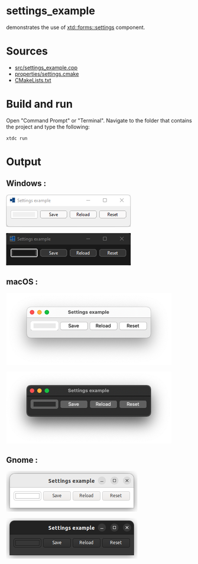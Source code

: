 # settings_example

demonstrates the use of [xtd::forms::settings](../../../../src/xtd.forms/include/xtd/forms/settings.h) component.

# Sources

* [src/settings_example.cpp](src/settings_example.cpp)
* [properties/settings.cmake](properties/settings.cmake)
* [CMakeLists.txt](CMakeLists.txt)


# Build and run

Open "Command Prompt" or "Terminal". Navigate to the folder that contains the project and type the following:

```shell
xtdc run
```

# Output

## Windows :

![Screenshot](../../../../docs/pictures/examples/settings_example_w.png)

![Screenshot](../../../../docs/pictures/examples/settings_example_wd.png)

## macOS :

![Screenshot](../../../../docs/pictures/examples/settings_example_m.png)

![Screenshot](../../../../docs/pictures/examples/settings_example_md.png)

## Gnome :

![Screenshot](../../../../docs/pictures/examples/settings_example_g.png)

![Screenshot](../../../../docs/pictures/examples/settings_example_gd.png)
